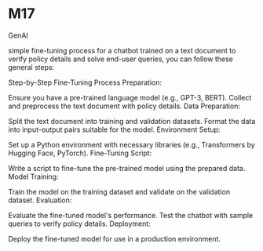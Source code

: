 # M17
GenAI

simple fine-tuning process for a chatbot trained on a text document to verify policy details and solve end-user queries, you can follow these general steps:

Step-by-Step Fine-Tuning Process
Preparation:

Ensure you have a pre-trained language model (e.g., GPT-3, BERT).
Collect and preprocess the text document with policy details.
Data Preparation:

Split the text document into training and validation datasets.
Format the data into input-output pairs suitable for the model.
Environment Setup:

Set up a Python environment with necessary libraries (e.g., Transformers by Hugging Face, PyTorch).
Fine-Tuning Script:

Write a script to fine-tune the pre-trained model using the prepared data.
Model Training:

Train the model on the training dataset and validate on the validation dataset.
Evaluation:

Evaluate the fine-tuned model's performance.
Test the chatbot with sample queries to verify policy details.
Deployment:

Deploy the fine-tuned model for use in a production environment.
